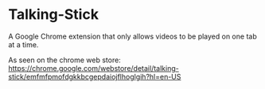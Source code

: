 # Talking-Stick
A Google Chrome extension that only allows videos to be played on one tab at a time.

As seen on the chrome web store:
https://chrome.google.com/webstore/detail/talking-stick/emfmfpmofdgkkbcgepdaiojflhoglgih?hl=en-US
